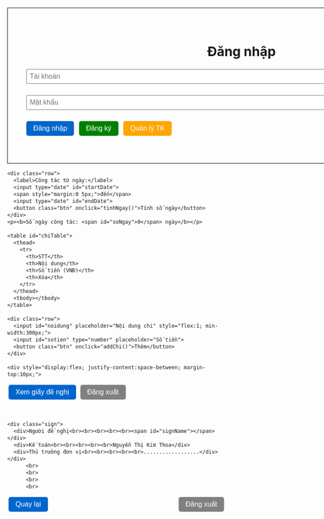 <html lang="vi">
<head>
  <meta charset="UTF-8">
  <title>Quản lý chi tiêu & Giấy đề nghị thanh toán</title>
  <style>
@media print {
    .btn, #phieuArea .btn {
    display: none !important;
  }
}
 @page {
    size: A4;
    margin: 15mm;
}

#phieuArea .header {
  position: relative;
  margin-bottom: 10px;
}

#phieuArea .logo {
  position: absolute;
  top: 0;
  left: 0;
}

#phieuArea .logo img {
  width: 120px;  /* chỉnh kích thước logo */
  height: auto;
}

#phieuArea .title {
  text-align: center;
}


    body { font-family: "Times New Roman", serif; margin: 40px; -webkit-print-color-adjust: exact;
    print-color-adjust: exact; }
    .container { width: 1000px; margin: auto; border: 1px solid #000; padding: 40px; font-size: 20px; }
    .hidden { display: none; }
    h2 { text-align: center; margin-bottom: 15px; }
    .btn { margin: 3px; padding: 8px 16px; background: #0066cc; color: #fff; border: none; border-radius: 5px; cursor: pointer; font-size: 16px; }
    .btn.gray { background: gray; }
    .btn.green { background: green; }
    .btn.orange { background: orange; }
    table { width: 100%; border-collapse: collapse; margin-top: 15px; font-size: 16px; }
    table, th, td { border: 1px solid #000; text-align: center; }
    th, td { padding: 6px; text-align: center; }
    .right { text-align: center; }
    .delBtn { background: red; color: white; border: none; padding: 3px 8px; cursor: pointer; border-radius: 3px; }
    input, select { padding: 6px; margin: 3px; font-size: 16px; }
    .row { display: flex; align-items: center; margin-bottom: 8px; flex-wrap: wrap; }
    .row label { min-width: 160px; }
    .selected-cb { display: inline-block; background: #f0f0f0; padding: 5px 10px; border-radius: 12px; margin: 2px; }
    .selected-cb span { color: red; margin-left: 5px; cursor: pointer; }
    .sign { display: flex; justify-content: space-between; margin-top: 10px; }
    .sign div { width: 30%; text-align: center; min-height: 80px; }
    /* Edit panel */
    #editArea { width: 500px; margin: 15px auto; border: 1px dashed #666; padding: 12px; background: #fafafa; }
    #editArea table, #editArea th, #editArea td { border: 1px solid #ccc; text-align: left; }
    #editArea th, #editArea td { padding: 8px; }
    td.editable { cursor: pointer; background: #fff; }
    td.editable input { width: 100%; box-sizing: border-box; font-size: 16px; padding: 4px; }
    /* date row above sign, distributed in 3 columns to place date above right-most (Thủ trưởng) */
    .dateRow { display:flex; justify-content:space-between; margin-top:8px; margin-bottom:6px; }
    .dateRowSingle {
  text-align: right;
  margin-top: 8px;
  margin-bottom: 6px;
  font-style: italic;

}
    .dateRow div { width:30%; text-align:center; }
    .dateRight { text-align:right; }
  </style>
</head>
<body>

  <!-- ===== Đăng nhập ===== -->
  <div id="loginArea" class="container">
    <h2>Đăng nhập</h2>
    <p><input id="username" placeholder="Tài khoản" style="width:100%"></p>
    <p><input id="password" type="password" placeholder="Mật khẩu" style="width:100%"></p>
    <button class="btn" onclick="login()">Đăng nhập</button>
    <button class="btn green" onclick="showRegister()">Đăng ký</button>
    <button class="btn orange" onclick="showManage()">Quản lý TK</button>
    <p id="loginMsg" style="color:red"></p>
  </div>

  <!-- ===== Đăng ký ===== -->
  <div id="registerArea" class="container hidden">
    <h2>Đăng ký tài khoản</h2>
    <p><input id="regHoten" placeholder="Họ tên" style="width:100%"></p>
    <p><input id="regUser" placeholder="Tên đăng nhập" style="width:100%"></p>
    <p><input id="regPass" type="password" placeholder="Mật khẩu" style="width:100%"></p>
    <p><input id="regTieuvat" type="number" placeholder="Mức tiêu vặt/ngày (VNĐ)" style="width:100%"></p>
    <button class="btn" onclick="register()">Tạo tài khoản</button>
    <button class="btn gray" onclick="backLogin()">Quay lại</button>
    <p id="regMsg" style="color:red"></p>
  </div>

  <!-- ===== Quản lý tài khoản ===== -->
  <div id="manageArea" class="container hidden">
    <h2>Quản lý tài khoản</h2>
    <table id="userTable">
      <thead>
        <tr>
          <th>STT</th>
          <th>Họ tên</th>
          <th>Tài khoản</th>
          <th>Tiêu vặt/ngày</th>
          <th>Hành động</th>
        </tr>
      </thead>
      <tbody></tbody>
    </table>
    <button class="btn gray" onclick="backLogin()">Quay lại</button>
  </div>

  <!-- Edit panel (ẩn) -->
  <div id="editArea" class="hidden">
    <h3>Sửa tài khoản</h3>
    <table id="editTable" style="width:100%;"></table>
    <div style="text-align:right; margin-top:10px;">
      <button class="btn gray" onclick="cancelEdit()">Hủy</button>
      <button class="btn green" onclick="saveEditPanel()">Lưu</button>
    </div>
  </div>

  <!-- ===== Nhập chi tiêu ===== -->
  <div id="inputArea" class="container hidden">
  <h2>Nhập chi tiêu</h2>
  <p>Xin chào, <b id="userName"></b>!</p>
  

    <div class="row">
      <label>Cán bộ công tác:</label>
      <select id="cbSelect"><option value="">-- Chọn cán bộ --</option></select>
      <button class="btn" onclick="addCanBo()">Thêm</button>
    </div>
    <div id="dsCanBo"></div>

    <div class="row">
  <label>Địa điểm công tác:</label>
  <input id="diadiem" placeholder="Nhập địa điểm..." style="flex:1; min-width:350px;">
</div>

    <div class="row">
      <label>Công tác từ ngày:</label>
      <input type="date" id="startDate">
      <span style="margin:0 5px;">đến</span>
      <input type="date" id="endDate">
      <button class="btn" onclick="tinhNgay()">Tính số ngày</button>
    </div>
    <p><b>Số ngày công tác: <span id="soNgay">0</span> ngày</b></p>

    <table id="chiTable">
      <thead>
        <tr>
          <th>STT</th>
          <th>Nội dung</th>
          <th>Số tiền (VNĐ)</th>
          <th>Xóa</th>
        </tr>
      </thead>
      <tbody></tbody>
    </table>

    <div class="row">
      <input id="noidung" placeholder="Nội dung chi" style="flex:1; min-width:300px;">
      <input id="sotien" type="number" placeholder="Số tiền">
      <button class="btn" onclick="addChi()">Thêm</button>
    </div>

    <div style="display:flex; justify-content:space-between; margin-top:10px;">
  <button class="btn" onclick="showPhieu()">Xem giấy đề nghị</button>
  <button class="btn gray" onclick="logout()">Đăng xuất</button>
</div>
  </div>

  <!-- ===== Phiếu ===== -->
  <div id="phieuArea" class="container hidden">
    <div class="header">
    <div class="logo">
      <img src="logo-h2soft.jpg" alt="Logo H2SOFT">
    </div>
    <div style="text-align:center">
      <p><b>CỘNG HOÀ XÃ HỘI CHỦ NGHĨA VIỆT NAM</b></p>
      <p>Độc lập - Tự do - Hạnh phúc</p>
      <p>-----o0o-----</p>
    </div>
    </div>

    

    <h2>GIẤY ĐỀ NGHỊ THANH TOÁN</h2>
    <p>Kính gửi: Ban lãnh đạo công ty Cổ Phần Công Nghệ H2soft</p>
    <p>Tôi là: <span id="ten"></span></p>
    <p>Địa điểm công tác: <span id="ddCongTac"></span></p>
    <p>Đề nghị công ty thanh toán cho tôi các khoản sau:</p>

    <table id="dsChi">
      <thead>
        <tr><th>STT</th><th>Nội dung</th><th>Số tiền (VNĐ)</th></tr>
      </thead>
      <tbody></tbody>
      <tfoot>
        <tr><td colspan="2"><b>Tổng cộng</b></td><td class="right" id="tong"></td></tr>
      </tfoot>
    </table>

    <p>Viết bằng chữ: <i id="bangChu"></i></p>

    <!-- Ngày tháng năm: đặt lên phía trên ô "Thủ trưởng đơn vị" (ở cột phải) -->
    <div class="dateRowSingle">
  <div id="ngayThangNam"></div>
</div>
        <br>
        

    <div class="sign">
      <div>Người đề nghị<br><br><br><br><br><span id="signName"></span></div>
      <div>Kế toán<br><br><br><br><br>Nguyễn Thị Kim Thoa</div>
      <div>Thủ trưởng đơn vị<br><br><br><br><br>..................</div>
    </div>
          <br>
          <br>
          <br>
          <br>
   <div style="display:flex; justify-content:space-between; margin-top:10px;">
  <button class="btn" onclick="back()">Quay lại</button>
  <button class="btn gray" onclick="logout()">Đăng xuất</button>
</div>
  </div>

  

  <script>
    // ====== Quản lý user ======
    let users = [];
    let currentUser = null;
    let soNgayCongTac = 0;
    let selectedCanBo = [];
    let diaDiem = "";
    let currentEditingUsername = null;

    function getCongTacPhi(user, diaDiem) {
  if (!diaDiem) return user.tieuvat; // fallback về mức mặc định

  let diaDiemLower = diaDiem.toLowerCase();
  let diaDiemDacBiet = ["ninh hòa", "vạn ninh", "cam lâm", "cam ranh", "yang bay"];

  // kiểm tra nếu diaDiem nhập thuộc danh sách đặc biệt
  let isSpecial = diaDiemDacBiet.some(d => diaDiemLower.includes(d));

  if (isSpecial) {
    if (user.username === "hai" || user.username === "hoan") {
      return 80000;
    } else {
      return 40000;
    }
  }

  // nếu không thuộc địa điểm đặc biệt thì lấy mức tiêu vặt mặc định
  return user.tieuvat;
}

    function loadUsers() {
      let data = localStorage.getItem("users");
      if(data) {
        users = JSON.parse(data);
      } else {
        users = [
          { username: "tung", password: "123", hoten: "Phạm Tiến Tùng", tieuvat: 100000, chitieu: [] },
          { username: "hai", password: "123", hoten: "Đinh Tuấn Hải", tieuvat: 200000, chitieu: [] }
        ];
        saveUsers();
      }
    }
    function saveUsers() { localStorage.setItem("users", JSON.stringify(users)); }
    function reloadCanBoList() {
      let sel = document.getElementById("cbSelect");
      sel.innerHTML = '<option value="">-- Chọn cán bộ --</option>';
      users.forEach(u => {
        let opt = document.createElement("option");
        opt.value = u.username;
        opt.textContent = u.hoten;
        sel.appendChild(opt);
      });
    }

    window.onload = () => { loadUsers(); reloadCanBoList(); };

    // ====== Login/Register ======
    function login() {
      let u = document.getElementById("username").value;
      let p = document.getElementById("password").value;
      let user = users.find(x => x.username === u && x.password === p);
      if(user) {
        currentUser = user;
        document.getElementById("loginArea").classList.add("hidden");
        document.getElementById("inputArea").classList.remove("hidden");
        document.getElementById("userName").innerText = currentUser.hoten;
        renderChiTable();
      } else {
        document.getElementById("loginMsg").innerText = "Sai tài khoản hoặc mật khẩu!";
      }
    }
    function showRegister() {
      document.getElementById("loginArea").classList.add("hidden");
      document.getElementById("registerArea").classList.remove("hidden");
    }
    function backLogin() {
      hideEditPanel();
      document.getElementById("registerArea").classList.add("hidden");
      document.getElementById("manageArea").classList.add("hidden");
      document.getElementById("loginArea").classList.remove("hidden");
    }
    function logout() {
  currentUser = null;
  selectedCanBo = [];
  soNgayCongTac = 0;
  diaDiem = "";

  // Ẩn tất cả các khu vực
  document.getElementById("inputArea").classList.add("hidden");
  document.getElementById("phieuArea").classList.add("hidden");
  document.getElementById("manageArea").classList.add("hidden");
  document.getElementById("registerArea").classList.add("hidden");

  // Hiện lại màn hình đăng nhập
  document.getElementById("loginArea").classList.remove("hidden");

  // Reset form đăng nhập
  document.getElementById("username").value = "";
  document.getElementById("password").value = "";
  document.getElementById("loginMsg").innerText = "";
}


    function register() {
      let hoten = document.getElementById("regHoten").value.trim();
      let user = document.getElementById("regUser").value.trim();
      let pass = document.getElementById("regPass").value.trim();
      let tieuvat = parseInt(document.getElementById("regTieuvat").value);
      if(!hoten || !user || !pass || !tieuvat) {
        document.getElementById("regMsg").innerText = "Vui lòng nhập đầy đủ thông tin!";
        return;
      }
      if(users.find(x => x.username === user)) {
        document.getElementById("regMsg").innerText = "Tên đăng nhập đã tồn tại!";
        return;
      }
      users.push({ username: user, password: pass, hoten: hoten, tieuvat: tieuvat, chitieu: [] });
      saveUsers(); reloadCanBoList();
      document.getElementById("regMsg").style.color = "green";
      document.getElementById("regMsg").innerText = "Đăng ký thành công!";
      setTimeout(backLogin, 1500);
    }

    // ====== Quản lý TK ======
    function showManage() {
      document.getElementById("loginArea").classList.add("hidden");
      document.getElementById("manageArea").classList.remove("hidden");
      renderUserTable();
    }
    function renderUserTable() {
      let tbody = document.querySelector("#userTable tbody");
      tbody.innerHTML = "";
      users.forEach((u,i) => {
        let tr = document.createElement("tr");
        tr.innerHTML = `
          <td>${i+1}</td>
          <td>${u.hoten}</td>
          <td>${u.username}</td>
          <td>${u.tieuvat.toLocaleString()} đ</td>
          <td>
            <button class="delBtn" onclick="deleteUser('${u.username}')">Xóa</button>
            <button class="btn green" onclick="openEditPanel('${u.username}')">Sửa</button>
          </td>
        `;
        tbody.appendChild(tr);
      });
    }
    function deleteUser(username) {
      if(confirm("Xóa tài khoản " + username + "?")) {
        users = users.filter(u => u.username !== username);
        saveUsers(); reloadCanBoList(); renderUserTable();
      }
    }

    // Edit panel
    function openEditPanel(username) {
      let user = users.find(u => u.username === username);
      if(!user) return;
      currentEditingUsername = username;
      document.getElementById("editArea").classList.remove("hidden");
      const tbody = document.querySelector("#editTable");
      tbody.innerHTML = `
        <thead><tr><th>Trường</th><th>Giá trị (click để sửa)</th></tr></thead>
        <tbody>
        <tr>
          <td style="width:35%"><b>Họ tên</b></td>
          <td class="editable" data-field="hoten">${user.hoten}</td>
        </tr>
        <tr>
          <td><b>Tài khoản</b></td>
          <td>${user.username}</td>
        </tr>
        <tr>
          <td><b>Mức tiêu vặt/ngày (VNĐ)</b></td>
          <td class="editable" data-field="tieuvat">${user.tieuvat}</td>
        </tr>
        </tbody>
      `;
      document.querySelectorAll("#editTable td.editable").forEach(td=>{
        td.addEventListener("click", function handler(){
          if(td.querySelector("input")) return;
          let field = td.dataset.field;
          let old = td.innerText.replace(/,/g,"").trim();
          let input = document.createElement("input");
          input.type = (field === "tieuvat") ? "number" : "text";
          input.value = old;
          td.innerHTML = "";
          td.appendChild(input);
          input.focus();
          input.addEventListener("blur", ()=>{
            let v = input.value.trim();
            td.innerText = (v===""? "" : v);
          });
          input.addEventListener("keydown", e=>{
            if(e.key==="Enter") input.blur();
            if(e.key==="Escape") td.innerText = old;
          });
        });
      });
    }
    function cancelEdit(){ currentEditingUsername=null; hideEditPanel(); }
    function hideEditPanel(){ document.getElementById("editArea").classList.add("hidden"); }
    function saveEditPanel(){
      if(!currentEditingUsername) return;
      let user = users.find(u=>u.username===currentEditingUsername);
      if(!user) return;
      let newHoten = document.querySelector("#editTable td[data-field='hoten']").innerText.trim();
      let newTieuvat = parseInt(document.querySelector("#editTable td[data-field='tieuvat']").innerText.trim());
      if(newHoten===""){ alert("Họ tên không được để trống!"); return; }
      if(isNaN(newTieuvat)||newTieuvat<=0){ alert("Mức tiêu vặt phải là số > 0!"); return; }
      user.hoten=newHoten; user.tieuvat=newTieuvat;
      saveUsers(); reloadCanBoList(); renderUserTable();
      currentEditingUsername=null; hideEditPanel(); alert("Cập nhật thành công!");
    }

    // ====== Cán bộ + chi tiêu ======
    function addCanBo() {
      let sel=document.getElementById("cbSelect");
      let val=sel.value;
      if(val && !selectedCanBo.includes(val)){ selectedCanBo.push(val); renderCanBo(); }
    }
    function removeCanBo(username){ selectedCanBo=selectedCanBo.filter(c=>c!==username); renderCanBo(); }
    function renderCanBo(){
      let div=document.getElementById("dsCanBo"); div.innerHTML="";
      selectedCanBo.forEach(c=>{
        let u=users.find(x=>x.username===c);
        if(u){
          let span=document.createElement("div");
          span.className="selected-cb";
          span.innerHTML=`${u.hoten} <span onclick="removeCanBo('${c}')">x</span>`;
          div.appendChild(span);
        }
      });
    }
    function tinhNgay(){
      let sVal = document.getElementById("startDate").value;
      let eVal = document.getElementById("endDate").value;
      let s = new Date(sVal);
      let e = new Date(eVal);
      if(!isNaN(s) && !isNaN(e) && e >= s){
        soNgayCongTac = Math.floor((e - s)/(1000*60*60*24)) + 1;
        document.getElementById("soNgay").innerText = soNgayCongTac;
      } else {
        alert("Vui lòng chọn ngày hợp lệ (end >= start).");
      }
    }

    function addChi() {
      if(!currentUser){ alert("Vui lòng đăng nhập trước."); return; }
      let nd=document.getElementById("noidung").value.trim();
      let st=parseInt(document.getElementById("sotien").value);
      if(nd && st>0) {
        currentUser.chitieu.push({noidung:nd,sotien:st}); saveUsers(); renderChiTable();
        document.getElementById("noidung").value=""; document.getElementById("sotien").value="";
      } else {
        alert("Vui lòng điền nội dung và số tiền (>0).");
      }
    }
    function delChi(i) { currentUser.chitieu.splice(i,1); saveUsers(); renderChiTable(); }

   function renderChiTable() {
  if(!currentUser) return;
  let tbody = document.querySelector("#chiTable tbody");
  tbody.innerHTML = "";
  currentUser.chitieu.forEach((c, i) => {
    let tr = document.createElement("tr");
    tr.innerHTML = `
      <td>${i+1}</td>
      <td class="editable" data-field="noidung" data-index="${i}" style="text-align:left">${c.noidung}</td>
      <td class="editable" data-field="sotien" data-index="${i}" style="text-align:right">${c.sotien.toLocaleString()}</td>
      <td><button class="delBtn" onclick="delChi(${i})">Xoá</button></td>
    `;
    tbody.appendChild(tr);
  });

  // Gắn sự kiện click cho tất cả ô editable
  tbody.querySelectorAll("td.editable").forEach(td => {
    td.addEventListener("click", function handler() {
      // nếu đang có input thì không tạo thêm
      if (td.querySelector("input")) return;

      let oldValue = td.innerText.replace(/,/g, "").trim();
      let field = td.dataset.field;
      let index = parseInt(td.dataset.index, 10);

      let input = document.createElement("input");
      input.type = (field === "sotien") ? "number" : "text";
      input.value = oldValue;
      input.style.width = "100%";
      input.style.boxSizing = "border-box";

      td.innerHTML = "";
      td.appendChild(input);
      input.focus();

      // Khi mất focus -> lưu thay đổi (nếu hợp lệ)
      input.addEventListener("blur", () => {
        let newVal = input.value.trim();

        if (field === "sotien") {
          let num = parseInt(newVal, 10);
          if (!isNaN(num) && num >= 0) {
            currentUser.chitieu[index].sotien = num;
            td.innerText = num.toLocaleString();
          } else {
            // giữ lại giá trị cũ nếu nhập không hợp lệ
            td.innerText = parseInt(oldValue, 10).toLocaleString();
          }
        } else { // noidung
          if (newVal !== "") {
            currentUser.chitieu[index].noidung = newVal;
            td.innerText = newVal;
          } else {
            td.innerText = oldValue;
          }
        }
        saveUsers(); // lưu vào localStorage
      });

      // Phím tắt: Enter = lưu (blur), Escape = hủy
      input.addEventListener("keydown", (e) => {
        if (e.key === "Enter") input.blur();
        if (e.key === "Escape") {
          td.innerText = oldValue;
        }
      });
    });
  });
}

    // ====== In phiếu ======
    function showPhieu() {
      if(!currentUser){ alert("Vui lòng đăng nhập để tạo phiếu."); return; }
      diaDiem = document.getElementById("diadiem").value.trim();
      document.getElementById("inputArea").classList.add("hidden");
      document.getElementById("phieuArea").classList.remove("hidden");
      renderPhieu();
    }
    function back() {
      document.getElementById("phieuArea").classList.add("hidden");
      document.getElementById("inputArea").classList.remove("hidden");
    }

    function renderPhieu() {
      // Tên cán bộ (danh sách)
      let dsTen = selectedCanBo.map(c=>{let u=users.find(x=>x.username===c);return u?u.hoten:"";}).filter(x=>x);
      document.getElementById("ten").innerText = dsTen.join(", ") || currentUser.hoten;
      document.getElementById("ddCongTac").innerText = diaDiem||"..................";
      document.getElementById("signName").innerText = currentUser.hoten;

      // Danh sách chi tiêu (của currentUser) + tiêu vặt cho CB được chọn
      let tbody=document.querySelector("#dsChi tbody"); tbody.innerHTML="";
      let tong=0, stt=0;
      currentUser.chitieu.forEach((c)=>{ tong+=c.sotien; stt++;
        let row = document.createElement("tr");
        row.innerHTML = `<td>${stt}</td><td style="text-align:left">${c.noidung}</td><td class="right">${c.sotien.toLocaleString()}</td>`;
        tbody.appendChild(row);
      });

    selectedCanBo.forEach(name => {
  let u = users.find(x => x.username === name);
  if (u && soNgayCongTac > 0) {
    let congTacPhi = getCongTacPhi(u, diaDiem);  // lấy mức công tác phí đúng
    let tienTV = congTacPhi * soNgayCongTac;
    tong += tienTV;

    stt++; // tăng số thứ tự
    let row = document.createElement("tr");
    row.innerHTML = `
      <td>${stt}</td>
      <td style="text-align:left">
        Tiêu vặt cho ${u.hoten} (${soNgayCongTac} ngày × ${congTacPhi.toLocaleString()} đ)
      </td>
      <td class="right">${tienTV.toLocaleString()}</td>
    `;
    tbody.appendChild(row);
  }
});

      document.getElementById("tong").innerText = tong.toLocaleString();
      document.getElementById("bangChu").innerText = convertNumberToVietnameseWords(tong);
      // Ngày tháng năm: hiện ngày hiện tại (có thể chỉnh nếu muốn)
      document.getElementById("ngayThangNam").innerText = formatTodayForPrint();
    }

    // ====== Hàm chuyển số sang chữ (Tiếng Việt) ======
    // Trả về chuỗi chỉ bằng chữ (ví dụ: "Một triệu hai trăm ba mươi bốn nghìn đồng")
    function convertNumberToVietnameseWords(amount) {
      if (isNaN(amount) || amount === 0) return "Không đồng";
      const units = ["","một","hai","ba","bốn","năm","sáu","bảy","tám","chín"];
      const scales = ["","nghìn","triệu","tỷ","nghìn tỷ","triệu tỷ","tỷ tỷ"];
      function readThreeDigits(num) {
        let hundred = Math.floor(num/100);
        let tenUnit = num % 100;
        let ten = Math.floor(tenUnit/10);
        let unit = tenUnit % 10;
        let parts = [];
        if (hundred>0) parts.push(units[hundred] + " trăm");
        if (ten>1) {
          parts.push(units[ten] + " mươi" + (unit===1 ? " mốt" : (unit===4 ? " tư" : (unit===5 ? " lăm" : (unit>0 ? " " + units[unit] : "")))));
        } else if (ten===1) {
          parts.push("mười" + (unit===0 ? "" : (unit===5 ? " lăm" : " " + units[unit])));
        } else if (ten===0 && unit>0) {
          if (hundred>0) parts.push("lẻ " + (unit===5 ? "năm" : units[unit]));
          else parts.push(units[unit]);
        } else if (ten>1 && unit===0) {
          // nothing extra
        }
        return parts.join(" ");
      }
      // Split into groups of 3 digits from right
      let groups = [];
      let n = Math.abs(Math.floor(amount));
      while (n > 0) { groups.push(n % 1000); n = Math.floor(n / 1000); }
      let words = [];
      for (let i = groups.length - 1; i >= 0; i--) {
        let g = groups[i];
        if (g === 0) {
          // nếu nằm giữa các group khác không thì vẫn cần đánh dấu "không" khi các sau group có giá trị
          // nhưng để đơn giản, ta bỏ qua group 0 trừ khi tất cả đều 0
        } else {
          let part = readThreeDigits(g);
          if (part) {
            part = part.trim();
            if (scales[i]) part += " " + scales[i];
            words.push(part);
          }
        }
      }
      // Xử lý một vài quy tắc tiếng Việt đặc biệt (mốt/tư/lăm)
      let result = words.join(" ").replace(/\s+/g," ").trim();
      // normalize: một -> Một đầu câu? keep lowercase as user wanted
      // thêm "đồng" ở cuối
      return capitalizeFirstLetter(result) + " đồng";
    }

    function capitalizeFirstLetter(s){
      if(!s) return s;
      return s.charAt(0).toUpperCase() + s.slice(1);
    }

    // Hàm lấy ngày hiện tại dạng "Ngày dd tháng mm năm yyyy"
    function formatTodayForPrint(){
      let d = new Date();
      let dd = d.getDate(); let mm = d.getMonth()+1; let yy = d.getFullYear();
      return `Ngày ${dd} tháng ${mm} năm ${yy}`;
    }
   /* function formatDateFromEndPlus2(){
  let eVal = document.getElementById("endDate").value;
  let d = eVal ? new Date(eVal) : new Date();
  d.setDate(d.getDate() + 2);
  let dd = d.getDate();
  let mm = d.getMonth() + 1;
  let yy = d.getFullYear();
  return `Ngày ${dd} tháng ${mm} năm ${yy}`;
}*/
    // OPTIONAL: nếu muốn hiển thị ngày dựa trên endDate (nếu đã chọn), có thể dùng:
    // function formatDateForPrintFromInput() { ... }

    // Helper: khi load demo, nếu chưa đăng nhập thì chỉ render danh sách rỗng
    // Bạn có thể thêm tính năng in ấn (window.print()) nếu cần.
  </script>
</body>
</html>
